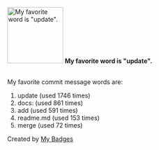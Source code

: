 <img src="https://github.com/my-badges/my-badges/blob/master/src/all-badges/favorite-word/favorite-word.png?raw=true" alt="My favorite word is &quot;update&quot;." title="My favorite word is &quot;update&quot;." width="128">
<strong>My favorite word is &quot;update&quot;.</strong>
<br><br>

My favorite commit message words are:

1. update (used 1746 times)
2. docs: (used 861 times)
3. add (used 591 times)
4. readme.md (used 153 times)
5. merge (used 72 times)


Created by <a href="https://github.com/my-badges/my-badges">My Badges</a>